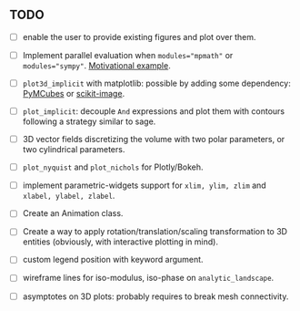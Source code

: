 ## TODO

- [ ] enable the user to provide existing figures and plot over them.

- [ ] Implement parallel evaluation when `modules="mpmath"` or
  `modules="sympy"`. [Motivational example](https://stackoverflow.com/a/77163667/2329968).

- [ ] `plot3d_implicit` with matplotlib: possible by adding some dependency:
  [PyMCubes](https://github.com/pmneila/PyMCubes) or [scikit-image](https://scikit-image.org/docs/stable/auto_examples/edges/plot_marching_cubes.html).

- [ ] `plot_implicit`: decouple `And` expressions and plot them with contours
  following a strategy similar to sage.

- [ ] 3D vector fields discretizing the volume with two polar parameters, or
  two cylindrical parameters.

- [ ] `plot_nyquist` and `plot_nichols` for Plotly/Bokeh.

- [ ] implement parametric-widgets support for `xlim, ylim, zlim` and
  `xlabel, ylabel, zlabel`.

- [ ] Create an Animation class.

- [ ] Create a way to apply rotation/translation/scaling transformation to 3D
  entities (obviously, with interactive plotting in mind).

- [ ] custom legend position with keyword argument.

- [ ] wireframe lines for iso-modulus, iso-phase on `analytic_landscape`.

- [ ] asymptotes on 3D plots: probably requires to break mesh connectivity.
